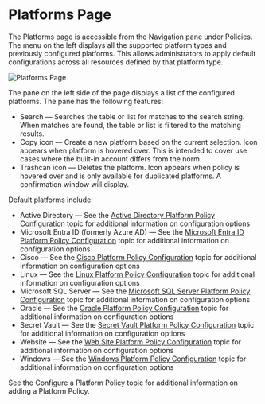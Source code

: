 # Platforms Page

The Platforms page is accessible from the Navigation pane under Policies. The menu on the left
displays all the supported platform types and previously configured platforms. This allows
administrators to apply default configurations across all resources defined by that platform type.

![Platforms Page](/img/product_docs/privilegesecure/4.2/accessmanagement/admin/policy/page/platforms/activedirectory.webp)

The pane on the left side of the page displays a list of the configured platforms. The pane has the
following features:

- Search — Searches the table or list for matches to the search string. When matches are found, the
  table or list is filtered to the matching results.
- Copy icon — Create a new platform based on the current selection. Icon appears when platform is
  hovered over. This is intended to cover use cases where the built-in account differs from the
  norm.
- Trashcan icon — Deletes the platform. Icon appears when policy is hovered over and is only
  available for duplicated platforms. A confirmation window will display.

Default platforms include:

- Active Directory — See the [Active Directory Platform Policy Configuration](/docs/privilegesecure/4.2/accessmanagement/admin/policy/page/platforms/activedirectory.md)
  topic for additional information on configuration options
- Microsoft Entra ID (formerly Azure AD) — See the
  [Microsoft Entra ID Platform Policy Configuration](/docs/privilegesecure/4.2/accessmanagement/admin/policy/page/platforms/entraid.md) topic for additional information on
  configuration options
- Cisco — See the [Cisco Platform Policy Configuration](/docs/privilegesecure/4.2/accessmanagement/admin/policy/page/platforms/cisco.md) topic for additional information
  on configuration options
- Linux — See the [Linux Platform Policy Configuration](/docs/privilegesecure/4.2/accessmanagement/admin/policy/page/platforms/linux.md) topic for additional information
  on configuration options
- Microsoft SQL Server — See the [Microsoft SQL Server Platform Policy Configuration](/docs/privilegesecure/4.2/accessmanagement/admin/policy/page/platforms/mssql.md)
  topic for additional information on configuration options
- Oracle — See the [Oracle Platform Policy Configuration](/docs/privilegesecure/4.2/accessmanagement/admin/policy/page/platforms/oracle.md) topic for additional
  information on configuration options
- Secret Vault — See the [Secret Vault Platform Policy Configuration](/docs/privilegesecure/4.2/accessmanagement/admin/policy/page/platforms/secretvault.md) topic for
  additional information on configuration options
- Website — See the [Web Site Platform Policy Configuration](/docs/privilegesecure/4.2/accessmanagement/admin/policy/page/platforms/website.md) topic for additional
  information on configuration options
- Windows — See the [Windows Platform Policy Configuration](/docs/privilegesecure/4.2/accessmanagement/admin/policy/page/platforms/windows.md) topic for additional
  information on configuration options

See the Configure a Platform Policy topic for additional information on adding a Platform Policy.
